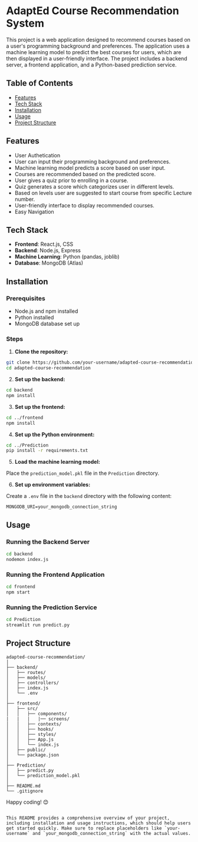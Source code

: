 # AdaptEd Course Recommendation System

This project is a web application designed to recommend courses based on a user's programming background and preferences. The application uses a machine learning model to predict the best courses for users, which are then displayed in a user-friendly interface. The project includes a backend server, a frontend application, and a Python-based prediction service.

## Table of Contents

- [Features](#features)
- [Tech Stack](#tech-stack)
- [Installation](#installation)
- [Usage](#usage)
- [Project Structure](#project-structure)

## Features

- User Authetication
- User can input their programming background and preferences.
- Machine learning model predicts a score based on user input.
- Courses are recommended based on the predicted score.
- User gives a quiz prior to enrolling in a course.
- Quiz generates a score which categorizes user in different levels.
- Based on levels user are suggested to start course from specific Lecture number.
- User-friendly interface to display recommended courses.
- Easy Navigation

## Tech Stack

- **Frontend**: React.js, CSS
- **Backend**: Node.js, Express
- **Machine Learning**: Python (pandas, joblib)
- **Database**: MongoDB (Atlas)

## Installation

### Prerequisites

- Node.js and npm installed
- Python installed
- MongoDB database set up

### Steps

1. **Clone the repository:**

```bash
git clone https://github.com/your-username/adapted-course-recommendation.git
cd adapted-course-recommendation
```

2. **Set up the backend:**

```bash
cd backend
npm install
```

3. **Set up the frontend:**

```bash
cd ../frontend
npm install
```

4. **Set up the Python environment:**

```bash
cd ../Prediction
pip install -r requirements.txt
```

5. **Load the machine learning model:**

Place the `prediction_model.pkl` file in the `Prediction` directory.

6. **Set up environment variables:**

Create a `.env` file in the `backend` directory with the following content:

```
MONGODB_URI=your_mongodb_connection_string
```

## Usage

### Running the Backend Server

```bash
cd backend
nodemon index.js
```

### Running the Frontend Application

```bash
cd frontend
npm start
```

### Running the Prediction Service

```bash
cd Prediction
streamlit run predict.py
```

## Project Structure

```
adapted-course-recommendation/
│
├── backend/
│   ├── routes/
│   ├── models/
│   ├── controllers/
│   ├── index.js
│   └── .env
│
├── frontend/
│   ├── src/
│   │   ├── components/
|   |   |   |── screens/
│   │   ├── contexts/
│   │   ├── hooks/
│   │   ├── styles/
│   │   ├── App.js
│   │   └── index.js
│   ├── public/
│   └── package.json
│
├── Prediction/
│   ├── predict.py
│   └── prediction_model.pkl
│
├── README.md
└── .gitignore
```

Happy coding! 😊
```

This README provides a comprehensive overview of your project, including installation and usage instructions, which should help users get started quickly. Make sure to replace placeholders like `your-username` and `your_mongodb_connection_string` with the actual values.
